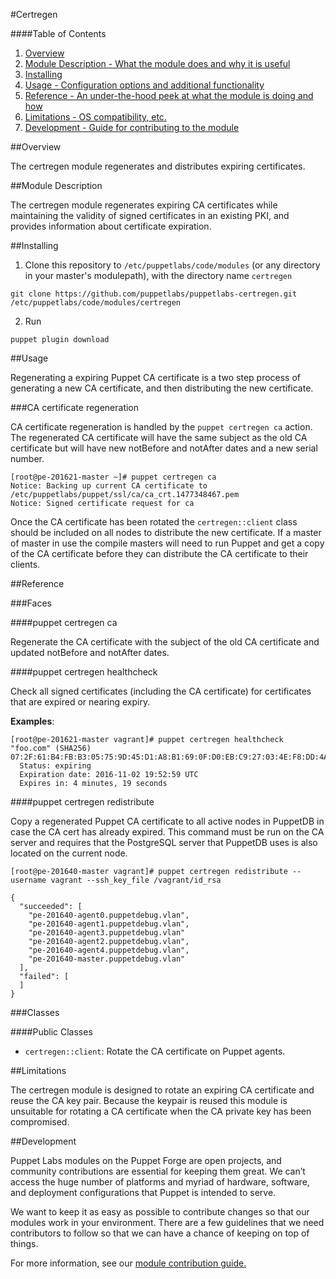 #Certregen

####Table of Contents

1. [Overview](#overview)
2. [Module Description - What the module does and why it is useful](#module-description)
3. [Installing](#installing)
4. [Usage - Configuration options and additional functionality](#usage)
5. [Reference - An under-the-hood peek at what the module is doing and how](#reference)
6. [Limitations - OS compatibility, etc.](#limitations)
7. [Development - Guide for contributing to the module](#development)

##Overview

The certregen module regenerates and distributes expiring certificates.

##Module Description

The certregen module regenerates expiring CA certificates while maintaining the validity of signed certificates in an existing PKI, and provides information about certificate expiration.

##Installing

1. Clone this repository to `/etc/puppetlabs/code/modules` (or any directory in your master's modulepath), with the directory name `certregen`

~~~
git clone https://github.com/puppetlabs/puppetlabs-certregen.git /etc/puppetlabs/code/modules/certregen
~~~

2. Run

~~~
puppet plugin download
~~~

##Usage

Regenerating a expiring Puppet CA certificate is a two step process of generating a new CA certificate, and then distributing the new certificate.

###CA certificate regeneration

CA certificate regeneration is handled by the `puppet certregen ca` action. The regenerated CA certificate will have the same subject as the old CA certificate but will have new notBefore and notAfter dates and a new serial number.

~~~
[root@pe-201621-master ~]# puppet certregen ca
Notice: Backing up current CA certificate to /etc/puppetlabs/puppet/ssl/ca/ca_crt.1477348467.pem
Notice: Signed certificate request for ca
~~~

Once the CA certificate has been rotated the `certregen::client` class should be included on all nodes to distribute the new certificate. If a master of master in use the compile masters will need to run Puppet and get a copy of the CA certificate before they can distribute the CA certificate to their clients.

##Reference

###Faces

####puppet certregen ca

Regenerate the CA certificate with the subject of the old CA certificate and updated notBefore and notAfter dates.

####puppet certregen healthcheck

Check all signed certificates (including the CA certificate) for certificates that are expired or nearing expiry.

**Examples**:

~~~
[root@pe-201621-master vagrant]# puppet certregen healthcheck
"foo.com" (SHA256) 07:2F:61:B4:FB:B3:05:75:9D:45:D1:A8:B1:69:0F:D0:EB:C9:27:03:4E:F8:DD:4A:59:AE:DF:EF:8E:11:74:69
  Status: expiring
  Expiration date: 2016-11-02 19:52:59 UTC
  Expires in: 4 minutes, 19 seconds
~~~

####puppet certregen redistribute

Copy a regenerated Puppet CA certificate to all active nodes in PuppetDB in case the CA cert has already expired. This command must be run on the CA server and requires that the PostgreSQL server that PuppetDB uses is also located on the current node.

~~~
[root@pe-201640-master vagrant]# puppet certregen redistribute --username vagrant --ssh_key_file /vagrant/id_rsa

{
  "succeeded": [
    "pe-201640-agent0.puppetdebug.vlan",
    "pe-201640-agent1.puppetdebug.vlan",
    "pe-201640-agent3.puppetdebug.vlan"
    "pe-201640-agent2.puppetdebug.vlan",
    "pe-201640-agent4.puppetdebug.vlan",
    "pe-201640-master.puppetdebug.vlan"
  ],
  "failed": [
  ]
}
~~~


###Classes

####Public Classes

  * `certregen::client`: Rotate the CA certificate on Puppet agents.

##Limitations

The certregen module is designed to rotate an expiring CA certificate and reuse the CA key pair. Because the keypair is reused this module is unsuitable for rotating a CA certificate when the CA private key has been compromised.

##Development

Puppet Labs modules on the Puppet Forge are open projects, and community contributions are essential for keeping them great. We can’t access the huge number of platforms and myriad of hardware, software, and deployment configurations that Puppet is intended to serve.

We want to keep it as easy as possible to contribute changes so that our modules work in your environment. There are a few guidelines that we need contributors to follow so that we can have a chance of keeping on top of things.

For more information, see our [module contribution guide.](https://docs.puppetlabs.com/forge/contributing.html)
